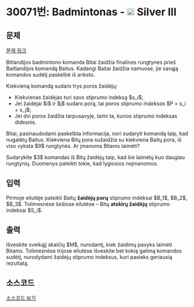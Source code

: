 # 30071번: Badmintonas - <img src="https://static.solved.ac/tier_small/8.svg" style="height:20px" /> Silver III

<!-- performance -->

<!-- 문제 제출 후 깃허브에 푸시를 했을 때 제출한 코드의 성능이 입력될 공간입니다.-->

<!-- end -->

## 문제

[문제 링크](https://boj.kr/30071)


<p>Bitlandijos badmintono komanda Bitai žaidžia finalines rungtynes prieš Baitlandijos komandą Baitus. Kadangi Baitai žaidžia namuose, jie savąją komandos sudėtį paskelbė iš anksto.</p>

<p>Kiekvieną komandą sudaro trys poros žaidėjų:</p>

<ul>
<li>Kiekvienas žaidėjas turi savo <em>stiprumo</em> indeksą $s_i$;</li>
<li>Jei žaidėjai $i$ ir $j$ sudaro porą, tai <em>poros stiprumo indeksas</em> $P = s_i + s_j$;</li>
<li>Jei dvi poros žaidžia tarpusavyje, laimi ta, kurios stiprumo indeksas didesnis.</li>
</ul>

<p>Bitai, pasinaudodami paskelbta informacija, nori sudaryti komandą taip, kad nugalėtų Baitus. Kiekviena Bitų pora sužaidžia su kiekviena Baitų pora, iš viso vyksta $9$ rungtynės. Ar įmanoma Bitams laimėti?</p>

<p>Sudarykite $3$ komandas iš Bitų žaidėjų taip, kad šie laimėtų kuo daugiau rungtynių. Duomenys pateikti tokie, kad lygiosios neįmanomos.</p>



## 입력


<p>Pirmoje eilutėje pateikti Baitų <strong>žaidėjų porų</strong> stiprumo indeksai $B_1$, $B_2$, $B_3$. Tolimesnėse šešiose eilutėse – Bitų <strong>atskirų žaidėjų</strong> stiprumo indeksai $S_i$.</p>



## 출력


<p>Išveskite sveikąjį skaičių $M$, nurodantį, kiek žaidimų pavyks laimėti Bitams. Tolimesnėse trijose eilutėse išveskite bet kokią galimą komandos sudėtį, nurodydami žaidėjų stiprumo indeksus, kuri pasieks geriausią rezultatą.</p>



## 소스코드

[소스코드 보기](Main.java)